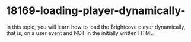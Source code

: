 # 18169-loading-player-dynamically-
In this topic, you will learn how to load the Brightcove player dynamically, that is, on a user event and NOT in the initially written HTML.
